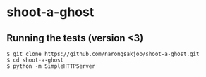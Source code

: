 # shoot-a-ghost

Running the tests (version <3)
------------------

```shell
$ git clone https://github.com/narongsakjob/shoot-a-ghost.git
$ cd shoot-a-ghost
$ python -m SimpleHTTPServer
```
